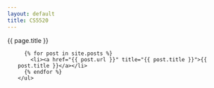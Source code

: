 ```yaml
---
layout: default
title: CS5520
---
```

{{ page.title }}
	
<ul class="posts">

	  {% for post in site.posts %}
	    <li><a href="{{ post.url }}" title="{{ post.title }}">{{ post.title }}</a></li>
	  {% endfor %}
	</ul>
